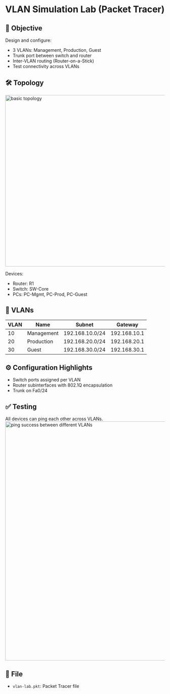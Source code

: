 # VLAN Simulation Lab (Packet Tracer)

## 🎯 Objective
Design and configure:
- 3 VLANs: Management, Production, Guest
- Trunk port between switch and router
- Inter-VLAN routing (Router-on-a-Stick)
- Test connectivity across VLANs

## 🛠️ Topology
<img width="858" height="540" alt="basic topology" src="https://github.com/user-attachments/assets/ac133d6e-14ec-4f54-bab0-e2556cb4d5ad" />


Devices:
- Router: R1
- Switch: SW-Core
- PCs: PC-Mgmt, PC-Prod, PC-Guest

## 🧩 VLANs
| VLAN | Name        | Subnet            | Gateway          |
|------|-------------|-------------------|------------------|
| 10   | Management  | 192.168.10.0/24   | 192.168.10.1     |
| 20   | Production  | 192.168.20.0/24   | 192.168.20.1     |
| 30   | Guest       | 192.168.30.0/24   | 192.168.30.1     |

## ⚙️ Configuration Highlights
- Switch ports assigned per VLAN
- Router subinterfaces with 802.1Q encapsulation
- Trunk on Fa0/24

## ✅ Testing
All devices can ping each other across VLANs.
<img width="685" height="753" alt="ping success between different VLANs" src="https://github.com/user-attachments/assets/c054a361-be2f-4926-975f-a8b86e2047a5" />


## 💾 File
- `vlan-lab.pkt`: Packet Tracer file
